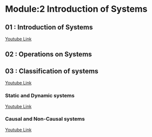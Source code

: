# Module:2 Introduction of Systems

## 01 : Introduction of Systems
[Youtube Link](https://youtu.be/7ABIfycVdAw?si=nfUVAkIk-6iAV1o9)
## 02 : Operations on Systems

## 03 : Classification of systems
[Youtube Link](https://youtu.be/7SPUrWqsn3Y?si=Y0T0VyPtsK3d-M3H)
### Static and Dynamic systems
[Youtube Link](https://youtu.be/7SPUrWqsn3Y?si=OAB0qPBzn-WCquD8)
### Causal and Non-Causal systems
[Youtube Link](https://youtu.be/K2nIluZfQaU?si=LE5x1pWKYXVEDZSw)